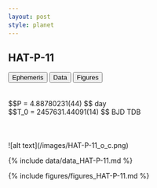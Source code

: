 ```yaml
---
layout: post
style: planet
---
```

<script src="../js/planets.js"></script>

## HAT-P-11

<!-- Tab links -->
<div class="tab">
<button class="tablinks" onclick="openCity(event, 'Ephemeris')">Ephemeris</button>
<button class="tablinks" onclick="openCity(event, 'Data')">Data</button>
<button class="tablinks" onclick="openCity(event, 'Figures')">Figures</button>
</div>

<!-- Tab content -->
<div id="Ephemeris" class="tabcontent" markdown="1">
<br/><br/>
$$P = 4.88780231(44) $$ day <br/>
$$T_0 = 2457631.44091(14) $$ BJD TDB
<br/><br/>
<br/><br/>
![alt text](/images/HAT-P-11_o_c.png)
</div>


<div id="Data" class="tabcontent" markdown="1">

{% include data/data_HAT-P-11.md %}

</div>

<div id="Figures" class="tabcontent" markdown="1">
{% include figures/figures_HAT-P-11.md %}
</div>


<script src="../js/tabs.js"></script>


